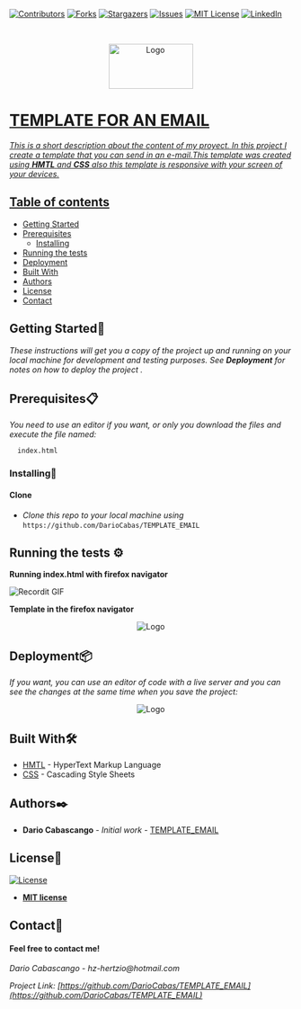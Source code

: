 [![Contributors][contributors-shield]][contributors-url]
[![Forks][forks-shield]][forks-url]
[![Stargazers][stars-shield]][stars-url]
[![Issues][issues-shield]][issues-url]
[![MIT License][license-shield]][license-url]
[![LinkedIn][linkedin-shield]][linkedin-url]

<!-- PROJECT LOGO -->

<br />
<p align="center">
  <a href="https://github.com/DarioCabas/ROS_Webpage">
    <img src="https://imageog.flaticon.com/icons/png/512/25/25231.png?size=1200x630f&pad=10,10,10,10&ext=png&bg=FFFFFFFF" alt="Logo" width="150" height="80"
  </a>
</p>

# TEMPLATE FOR AN EMAIL 

_This is a short description about the content of my proyect. In this project I create a template that you can send in an e-mail.This template was created using **_HMTL_** _and_ **_CSS_** also this template is responsive with your screen of your devices._

## Table of contents
* [Getting Started](#Getting-Started)
* [Prerequisites](#Prerequisites)
  * [Installing](#Installing)
* [Running the tests](#running-the-tests)
* [Deployment](#deployment)
* [Built With](#built-With)
* [Authors](#Suthors)
* [License](#License)
* [Contact](#Contact)



## Getting Started🚀


_These instructions will get you a copy of the project up and running on your local machine for development and testing purposes. See_ **_Deployment_** _for notes on how to deploy the project ._


## Prerequisites:clipboard:

_You need to use an editor if you want, or only you download the files and execute the file named:_ 

```
  index.html
```

### Installing🔧

#### Clone

- _Clone this repo to your local machine using_ `https://github.com/DarioCabas/TEMPLATE_EMAIL`

## Running the tests ⚙️

**Running index.html with firefox navigator**

![Recordit GIF](http://g.recordit.co/lbKzLLWMum.gif)

**Template in the firefox navigator**
<p align="center">
    <img src="http://g.recordit.co/tAi3tcIfoo.gif" alt="Logo">

</p>


## Deployment📦

_If you want, you can use an editor of code with a live server and you can see the changes at the same time when you save the project:_

<p align="center">
    <img src="http://g.recordit.co/TtbT6sYqv5.gif" alt="Logo">
</p>

## Built With🛠️

* [HMTL](https://codigofacilito.com/articulos/que-es-html) - HyperText Markup Language
* [CSS](https://es.wikipedia.org/wiki/Hoja_de_estilos_en_cascada) - Cascading Style Sheets


## Authors✒️

* **Dario Cabascango** - *Initial work* - [TEMPLATE_EMAIL](https://github.com/DarioCabas)


## License📄

[![License](http://img.shields.io/:license-mit-blue.svg?style=flat-square)](http://badges.mit-license.org)

- **[MIT license](http://opensource.org/licenses/mit-license.php)**


## Contact:e-mail: 

#### Feel free to contact me!

_Dario Cabascango_  - _hz-hertzio@hotmail.com_ 

_Project Link:_ _[https://github.com/DarioCabas/TEMPLATE_EMAIL](https://github.com/DarioCabas/TEMPLATE_EMAIL)_


<!-- MARKDOWN LINKS & IMAGES -->
<!-- https://www.markdownguide.org/basic-syntax/#reference-style-links -->
[contributors-shield]: https://img.shields.io/github/contributors/DarioCabas/TEMPLATE_EMAIL.svg?style=flat-square
[contributors-url]: https://github.com/DarioCabas/TEMPLATE_EMAIL/graphs/contributors
[forks-shield]: https://img.shields.io/github/forks/DarioCabas/TEMPLATE_EMAIL.svg?style=flat-square
[forks-url]: https://github.com/DarioCabas/TEMPLATE_EMAIL/network/members
[stars-shield]: https://img.shields.io/github/stars/DarioCabas/TEMPLATE_EMAIL.svg?style=flat-square
[stars-url]: https://github.com/DarioCabas/TEMPLATE_EMAIL/stargazers
[issues-shield]: https://img.shields.io/github/issues/DarioCabas/TEMPLATE_EMAIL.svg?style=flat-square
[issues-url]: https://github.com/DarioCabas/TEMPLATE_EMAIL/issues
[license-shield]: https://img.shields.io/github/license/DarioCabas/TEMPLATE_EMAIL.svg?style=flat-square
[license-url]: https://github.com/DarioCabas/TEMPLATE_EMAIL/blob/master/LICENSE.txt
[linkedin-shield]: https://img.shields.io/badge/-LinkedIn-black.svg?style=flat-square&logo=linkedin&colorB=555
[linkedin-url]: https://linkedin.com/in/dario-cabascango-9724431a3


